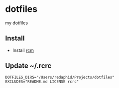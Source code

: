 # dotfiles
my dotfiles

## Install
* Install
[rcm](https://github.com/thoughtbot/rcm)

## Update  ~/.rcrc
```shell
DOTFILES_DIRS="/Users/redaphid/Projects/dotfiles"
EXCLUDES="README.md LICENSE rcrc"
```
